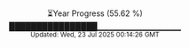 <p align="center">
⏳Year Progress (55.62 %)<br>
████████████████▁▁▁▁▁▁▁▁▁▁▁▁▁▁ <br>
<sub>Updated: Wed, 23 Jul 2025 00:14:26 GMT</sub>
</p>

